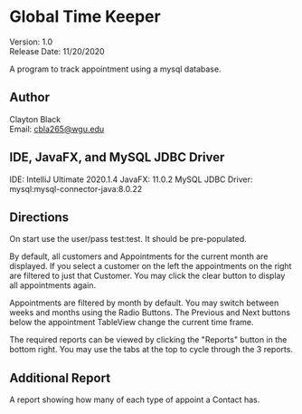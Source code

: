 # Global Time Keeper 
Version: 1.0  
Release Date: 11/20/2020

A program to track appointment using a mysql database.

## Author
Clayton Black  
Email: cbla265@wgu.edu  
  

## IDE, JavaFX, and MySQL JDBC Driver
IDE: IntelliJ Ultimate 2020.1.4
JavaFX: 11.0.2
MySQL JDBC Driver: mysql:mysql-connector-java:8.0.22

## Directions
On start use the user/pass test:test. It should be pre-populated.

By default, all customers and Appointments for the current month are displayed.
If you select a customer on the left the appointments on the right are filtered to just that Customer.
You may click the clear button to display all appointments again. 

Appointments are filtered by month by default. You may switch between weeks and months 
using the Radio Buttons. The Previous and Next buttons below the appointment TableView change the current time frame. 
 
The required reports can be viewed by clicking the "Reports" button in the bottom right. 
You may use the tabs at the top to cycle through the 3 reports.

## Additional Report
A report showing how many of each type of appoint a Contact has.
